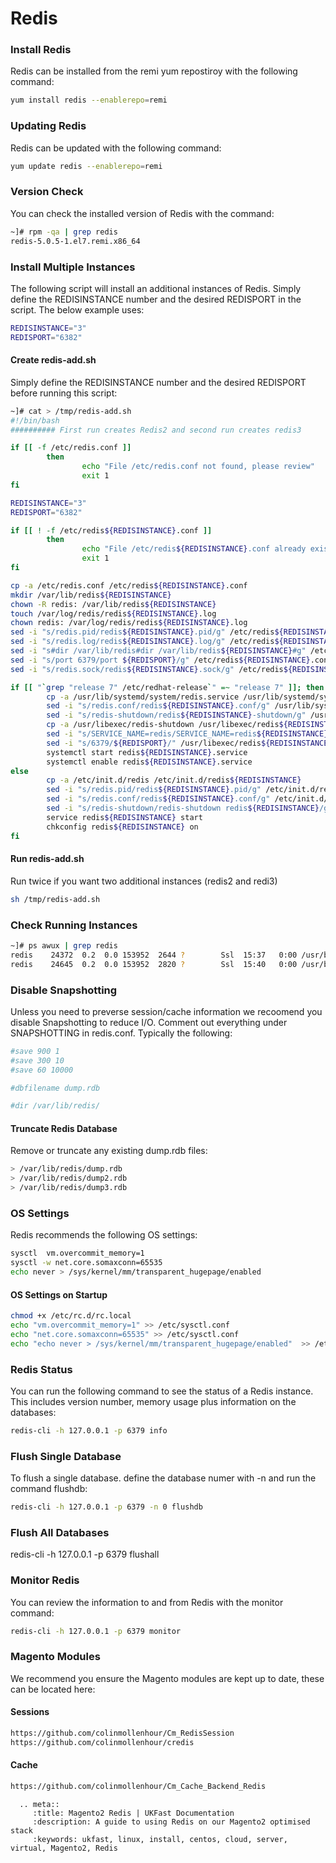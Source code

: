 # Redis

### Install Redis
Redis can be installed from the remi yum repostiroy with the following command:

```bash
yum install redis --enablerepo=remi
```

### Updating Redis
Redis can be updated with the following command:

```bash
yum update redis --enablerepo=remi
```

### Version Check
You can check the installed version of Redis with the command:
```bash
~]# rpm -qa | grep redis
redis-5.0.5-1.el7.remi.x86_64
```

### Install Multiple Instances
The following script will install an additional instances of Redis. Simply define the REDISINSTANCE number and the desired REDISPORT in the script. The below example uses:

```bash
REDISINSTANCE="3"
REDISPORT="6382"
```

#### Create redis-add.sh
Simply define the REDISINSTANCE number and the desired REDISPORT before running this script:

```bash
~]# cat > /tmp/redis-add.sh
#!/bin/bash
########## First run creates Redis2 and second run creates redis3

if [[ -f /etc/redis.conf ]]
        then
                echo "File /etc/redis.conf not found, please review"
                exit 1
fi

REDISINSTANCE="3"
REDISPORT="6382"

if [[ ! -f /etc/redis${REDISINSTANCE}.conf ]]
        then
                echo "File /etc/redis${REDISINSTANCE}.conf already exists, please reivew"
                exit 1
fi

cp -a /etc/redis.conf /etc/redis${REDISINSTANCE}.conf
mkdir /var/lib/redis${REDISINSTANCE}
chown -R redis: /var/lib/redis${REDISINSTANCE}
touch /var/log/redis/redis${REDISINSTANCE}.log
chown redis: /var/log/redis/redis${REDISINSTANCE}.log
sed -i "s/redis.pid/redis${REDISINSTANCE}.pid/g" /etc/redis${REDISINSTANCE}.conf
sed -i "s/redis.log/redis${REDISINSTANCE}.log/g" /etc/redis${REDISINSTANCE}.conf
sed -i "s#dir /var/lib/redis#dir /var/lib/redis${REDISINSTANCE}#g" /etc/redis${REDISINSTANCE}.conf
sed -i "s/port 6379/port ${REDISPORT}/g" /etc/redis${REDISINSTANCE}.conf
sed -i "s/redis.sock/redis${REDISINSTANCE}.sock/g" /etc/redis${REDISINSTANCE}.conf

if [[ "`grep "release 7" /etc/redhat-release`" =~ "release 7" ]]; then
        cp -a /usr/lib/systemd/system/redis.service /usr/lib/systemd/system/redis${REDISINSTANCE}.service
        sed -i "s/redis.conf/redis${REDISINSTANCE}.conf/g" /usr/lib/systemd/system/redis${REDISINSTANCE}.service
        sed -i "s/redis-shutdown/redis${REDISINSTANCE}-shutdown/g" /usr/lib/systemd/system/redis${REDISINSTANCE}.service
        cp -a /usr/libexec/redis-shutdown /usr/libexec/redis${REDISINSTANCE}-shutdown
        sed -i "s/SERVICE_NAME=redis/SERVICE_NAME=redis${REDISINSTANCE}/" /usr/libexec/redis${REDISINSTANCE}-shutdown
        sed -i "s/6379/${REDISPORT}/" /usr/libexec/redis${REDISINSTANCE}-shutdown
        systemctl start redis${REDISINSTANCE}.service
        systemctl enable redis${REDISINSTANCE}.service
else
        cp -a /etc/init.d/redis /etc/init.d/redis${REDISINSTANCE}
        sed -i "s/redis.pid/redis${REDISINSTANCE}.pid/g" /etc/init.d/redis${REDISINSTANCE}
        sed -i "s/redis.conf/redis${REDISINSTANCE}.conf/g" /etc/init.d/redis${REDISINSTANCE}
        sed -i "s/redis-shutdown/redis-shutdown redis${REDISINSTANCE}/g" /etc/init.d/redis${REDISINSTANCE}
        service redis${REDISINSTANCE} start
        chkconfig redis${REDISINSTANCE} on
fi
```

#### Run redis-add.sh
Run twice if you want two additional instances (redis2 and redi3)
```bash
sh /tmp/redis-add.sh
```

### Check Running Instances
```bash
~]# ps awux | grep redis
redis    24372  0.2  0.0 153952  2644 ?        Ssl  15:37   0:00 /usr/bin/redis-server 127.0.0.1:6381
redis    24645  0.2  0.0 153952  2820 ?        Ssl  15:40   0:00 /usr/bin/redis-server 127.0.0.1:6379
```

### Disable Snapshotting
Unless you need to preverse session/cache information we recoomend you disable Snapshotting to reduce I/O. Comment out everything under SNAPSHOTTING in redis.conf. Typically the following:
```bash
#save 900 1
#save 300 10
#save 60 10000

#dbfilename dump.rdb

#dir /var/lib/redis/
```
#### Truncate Redis Database
Remove or truncate any existing dump.rdb files:
```bash
> /var/lib/redis/dump.rdb
> /var/lib/redis/dump2.rdb
> /var/lib/redis/dump3.rdb
```

### OS Settings
Redis recommends the following OS settings:
```bash
sysctl  vm.overcommit_memory=1
sysctl -w net.core.somaxconn=65535
echo never > /sys/kernel/mm/transparent_hugepage/enabled
```
#### OS Settings on Startup
```bash
chmod +x /etc/rc.d/rc.local
echo "vm.overcommit_memory=1" >> /etc/sysctl.conf
echo "net.core.somaxconn=65535" >> /etc/sysctl.conf
echo "echo never > /sys/kernel/mm/transparent_hugepage/enabled"  >> /etc/rc.d/rc.local
```

### Redis Status
You can run the following command to see the status of a Redis instance. This includes version number, memory usage plus information on the databases:
```bash
redis-cli -h 127.0.0.1 -p 6379 info
```

### Flush Single Database
To flush a single database. define the database numer with -n and run the command flushdb:
```bash
redis-cli -h 127.0.0.1 -p 6379 -n 0 flushdb
```

### Flush All Databases
redis-cli -h 127.0.0.1 -p 6379 flushall

### Monitor Redis
You can review the information to and from Redis with the monitor command:
```bash
redis-cli -h 127.0.0.1 -p 6379 monitor
```

### Magento Modules
We recommend you ensure the Magento modules are kept up to date, these can be located here:
#### Sessions
```bash
https://github.com/colinmollenhour/Cm_RedisSession
https://github.com/colinmollenhour/credis
```
#### Cache
```bash
https://github.com/colinmollenhour/Cm_Cache_Backend_Redis
```

```eval_rst
  .. meta::
     :title: Magento2 Redis | UKFast Documentation
     :description: A guide to using Redis on our Magento2 optimised stack
     :keywords: ukfast, linux, install, centos, cloud, server, virtual, Magento2, Redis

